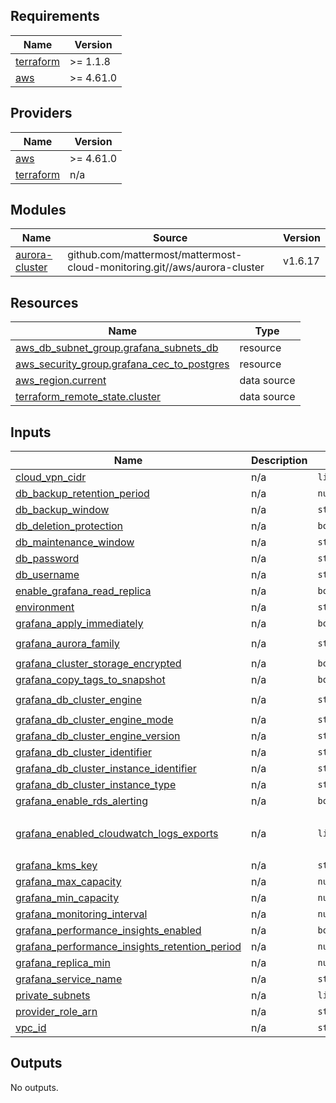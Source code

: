 <!-- BEGIN_TF_DOCS -->
## Requirements

| Name | Version |
|------|---------|
| <a name="requirement_terraform"></a> [terraform](#requirement\_terraform) | >= 1.1.8 |
| <a name="requirement_aws"></a> [aws](#requirement\_aws) | >= 4.61.0 |

## Providers

| Name | Version |
|------|---------|
| <a name="provider_aws"></a> [aws](#provider\_aws) | >= 4.61.0 |
| <a name="provider_terraform"></a> [terraform](#provider\_terraform) | n/a |

## Modules

| Name | Source | Version |
|------|--------|---------|
| <a name="module_aurora-cluster"></a> [aurora-cluster](#module\_aurora-cluster) | github.com/mattermost/mattermost-cloud-monitoring.git//aws/aurora-cluster | v1.6.17 |

## Resources

| Name | Type |
|------|------|
| [aws_db_subnet_group.grafana_subnets_db](https://registry.terraform.io/providers/hashicorp/aws/latest/docs/resources/db_subnet_group) | resource |
| [aws_security_group.grafana_cec_to_postgres](https://registry.terraform.io/providers/hashicorp/aws/latest/docs/resources/security_group) | resource |
| [aws_region.current](https://registry.terraform.io/providers/hashicorp/aws/latest/docs/data-sources/region) | data source |
| [terraform_remote_state.cluster](https://registry.terraform.io/providers/hashicorp/terraform/latest/docs/data-sources/remote_state) | data source |

## Inputs

| Name | Description | Type | Default | Required |
|------|-------------|------|---------|:--------:|
| <a name="input_cloud_vpn_cidr"></a> [cloud\_vpn\_cidr](#input\_cloud\_vpn\_cidr) | n/a | `list(string)` | n/a | yes |
| <a name="input_db_backup_retention_period"></a> [db\_backup\_retention\_period](#input\_db\_backup\_retention\_period) | n/a | `number` | n/a | yes |
| <a name="input_db_backup_window"></a> [db\_backup\_window](#input\_db\_backup\_window) | n/a | `string` | n/a | yes |
| <a name="input_db_deletion_protection"></a> [db\_deletion\_protection](#input\_db\_deletion\_protection) | n/a | `bool` | `true` | no |
| <a name="input_db_maintenance_window"></a> [db\_maintenance\_window](#input\_db\_maintenance\_window) | n/a | `string` | n/a | yes |
| <a name="input_db_password"></a> [db\_password](#input\_db\_password) | n/a | `string` | n/a | yes |
| <a name="input_db_username"></a> [db\_username](#input\_db\_username) | n/a | `string` | n/a | yes |
| <a name="input_enable_grafana_read_replica"></a> [enable\_grafana\_read\_replica](#input\_enable\_grafana\_read\_replica) | n/a | `bool` | `true` | no |
| <a name="input_environment"></a> [environment](#input\_environment) | n/a | `string` | n/a | yes |
| <a name="input_grafana_apply_immediately"></a> [grafana\_apply\_immediately](#input\_grafana\_apply\_immediately) | n/a | `bool` | `false` | no |
| <a name="input_grafana_aurora_family"></a> [grafana\_aurora\_family](#input\_grafana\_aurora\_family) | n/a | `string` | `"aurora-postgresql13"` | no |
| <a name="input_grafana_cluster_storage_encrypted"></a> [grafana\_cluster\_storage\_encrypted](#input\_grafana\_cluster\_storage\_encrypted) | n/a | `bool` | `true` | no |
| <a name="input_grafana_copy_tags_to_snapshot"></a> [grafana\_copy\_tags\_to\_snapshot](#input\_grafana\_copy\_tags\_to\_snapshot) | n/a | `bool` | `true` | no |
| <a name="input_grafana_db_cluster_engine"></a> [grafana\_db\_cluster\_engine](#input\_grafana\_db\_cluster\_engine) | n/a | `string` | `"aurora-postgresql"` | no |
| <a name="input_grafana_db_cluster_engine_mode"></a> [grafana\_db\_cluster\_engine\_mode](#input\_grafana\_db\_cluster\_engine\_mode) | n/a | `string` | `"provisioned"` | no |
| <a name="input_grafana_db_cluster_engine_version"></a> [grafana\_db\_cluster\_engine\_version](#input\_grafana\_db\_cluster\_engine\_version) | n/a | `string` | `"13.8"` | no |
| <a name="input_grafana_db_cluster_identifier"></a> [grafana\_db\_cluster\_identifier](#input\_grafana\_db\_cluster\_identifier) | n/a | `string` | n/a | yes |
| <a name="input_grafana_db_cluster_instance_identifier"></a> [grafana\_db\_cluster\_instance\_identifier](#input\_grafana\_db\_cluster\_instance\_identifier) | n/a | `string` | n/a | yes |
| <a name="input_grafana_db_cluster_instance_type"></a> [grafana\_db\_cluster\_instance\_type](#input\_grafana\_db\_cluster\_instance\_type) | n/a | `string` | `"db.serverless"` | no |
| <a name="input_grafana_enable_rds_alerting"></a> [grafana\_enable\_rds\_alerting](#input\_grafana\_enable\_rds\_alerting) | n/a | `bool` | `false` | no |
| <a name="input_grafana_enabled_cloudwatch_logs_exports"></a> [grafana\_enabled\_cloudwatch\_logs\_exports](#input\_grafana\_enabled\_cloudwatch\_logs\_exports) | n/a | `list(string)` | <pre>[<br>  "postgresql"<br>]</pre> | no |
| <a name="input_grafana_kms_key"></a> [grafana\_kms\_key](#input\_grafana\_kms\_key) | n/a | `string` | n/a | yes |
| <a name="input_grafana_max_capacity"></a> [grafana\_max\_capacity](#input\_grafana\_max\_capacity) | n/a | `number` | `4` | no |
| <a name="input_grafana_min_capacity"></a> [grafana\_min\_capacity](#input\_grafana\_min\_capacity) | n/a | `number` | `0.5` | no |
| <a name="input_grafana_monitoring_interval"></a> [grafana\_monitoring\_interval](#input\_grafana\_monitoring\_interval) | n/a | `number` | n/a | yes |
| <a name="input_grafana_performance_insights_enabled"></a> [grafana\_performance\_insights\_enabled](#input\_grafana\_performance\_insights\_enabled) | n/a | `bool` | n/a | yes |
| <a name="input_grafana_performance_insights_retention_period"></a> [grafana\_performance\_insights\_retention\_period](#input\_grafana\_performance\_insights\_retention\_period) | n/a | `number` | `7` | no |
| <a name="input_grafana_replica_min"></a> [grafana\_replica\_min](#input\_grafana\_replica\_min) | n/a | `number` | n/a | yes |
| <a name="input_grafana_service_name"></a> [grafana\_service\_name](#input\_grafana\_service\_name) | n/a | `string` | `"grafana"` | no |
| <a name="input_private_subnets"></a> [private\_subnets](#input\_private\_subnets) | n/a | `list(string)` | n/a | yes |
| <a name="input_provider_role_arn"></a> [provider\_role\_arn](#input\_provider\_role\_arn) | n/a | `string` | `""` | no |
| <a name="input_vpc_id"></a> [vpc\_id](#input\_vpc\_id) | n/a | `string` | n/a | yes |

## Outputs

No outputs.
<!-- END_TF_DOCS -->